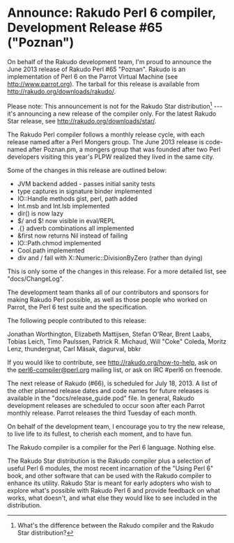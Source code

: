# Announce: Rakudo Perl 6 compiler, Development Release #65 ("Poznan")

On behalf of the Rakudo development team, I'm proud to announce the
June 2013 release of Rakudo Perl #65 "Poznan". Rakudo is an
implementation of Perl 6 on the Parrot Virtual Machine (see
<http://www.parrot.org>). The tarball for this release is available
from <http://rakudo.org/downloads/rakudo/>.

Please note: This announcement is not for the Rakudo Star
distribution[^1] --- it's announcing a new release of the compiler
only.  For the latest Rakudo Star release, see
<http://rakudo.org/downloads/star/>.

The Rakudo Perl compiler follows a monthly release cycle, with each
release named after a Perl Mongers group. The June 2013 release is
code-named after Poznan.pm, a mongers group that was founded after
two Perl developers visiting this year's PLPW realized they lived in
the same city.

Some of the changes in this release are outlined below:

+ JVM backend added - passes initial sanity tests
+ type captures in signature binder implemented
+ IO::Handle methods gist, perl, path added
+ Int.msb and Int.lsb implemented
+ dir() is now lazy
+ $/ and $! now visible in eval/REPL
+ .{} adverb combinations all implemented
+ &first now returns Nil instead of failing
+ IO::Path.chmod implemented
+ Cool.path implemented
+ div and / fail with X::Numeric::DivisionByZero (rather than dying)

This is only some of the changes in this release. For a more
detailed list, see "docs/ChangeLog".

The development team thanks all of our contributors and sponsors for
making Rakudo Perl possible, as well as those people who worked on
Parrot, the Perl 6 test suite and the specification.

The following people contributed to this release:

Jonathan Worthington, Elizabeth Mattijsen, Stefan O'Rear, Brent Laabs,
Tobias Leich, Timo Paulssen, Patrick R. Michaud, Will "Coke" Coleda,
Moritz Lenz, thundergnat, Carl Mäsak, dagurval, bbkr

If you would like to contribute, see <http://rakudo.org/how-to-help>,
ask on the <perl6-compiler@perl.org> mailing list, or ask on IRC
\#perl6 on freenode.

The next release of Rakudo (#66), is scheduled for July 18, 2013.
A list of the other planned release dates and code names for future
releases is available in the "docs/release_guide.pod" file. In
general, Rakudo development releases are scheduled to occur soon after
each Parrot monthly release.  Parrot releases the third Tuesday of
each month.

On behalf of the development team, I encourage you to try the new release,
to live life to its fullest, to cherish each moment, and to have fun.


[^1]: What's the difference between the Rakudo compiler and the Rakudo
Star distribution?

The Rakudo compiler is a compiler for the Perl 6 language.
Nothing else.

The Rakudo Star distribution is the Rakudo compiler plus a selection
of useful Perl 6 modules, the most recent incarnation of the "Using
Perl 6" book, and other software that can be used with the Rakudo
compiler to enhance its utility.  Rakudo Star is meant for early
adopters who wish to explore what's possible with Rakudo Perl 6 and
provide feedback on what works, what doesn't, and what else they
would like to see included in the distribution.
